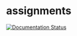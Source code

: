 # assignments

[![Documentation Status](https://readthedocs.org/projects/assignmentss/badge/?version=latest)](https://assignmentss.readthedocs.io/en/latest/?badge=latest)
